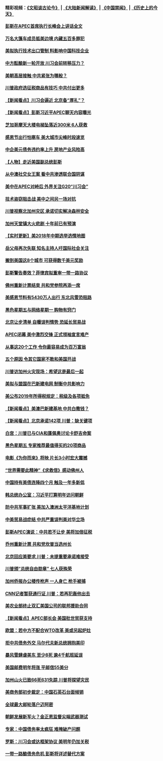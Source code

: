 #### 精彩视频：[《文昭谈古论今》](https://github.com/gfw-breaker/wenzhao/blob/master/README.md?t=11200631) | [《大陆新闻解读》](https://github.com/gfw-breaker/ntdtv-comedy/blob/master/README.md?t=11200631) | [《中国禁闻》](https://github.com/gfw-breaker/ntdtv-news/blob/master/README.md?t=11200631) | [《历史上的今天》](https://github.com/gfw-breaker/today-in-history/blob/master/README.md?t=11200631) 

#### [彭斯在APEC首席执行长峰会上讲话全文](../pages/nsc412/n10862507.md?t=11200631) 

#### [万名大篷车成员抵美边境 内藏五百多罪犯](../pages/nsc412/n10862566.md?t=11200631) 

#### [美拟执行技术出口管制 料影响中国科技企业](../pages/nsc412/n10862505.md?t=11200631) 

#### [中方酝酿新一轮开放 川习会前转移压力？](../pages/nsc412/n10862118.md?t=11200631) 

#### [美朝高层接触 中共紧张为哪般？](../pages/nsc412/n10862181.md?t=11200631) 

#### [川普政府选征税商品有技巧 中共付出更多](../pages/nsc412/n10862436.md?t=11200631) 

#### [【新闻看点】川习会逼近 北京备“厚礼”？](../pages/nsc412/n10862214.md?t=11200631) 

#### [【新闻看点】彭斯习近平APEC聊天内容曝光](../pages/nsc412/n10862108.md?t=11200631) 

#### [芝加哥摩天大楼电梯坠落近300米 6人获救](../pages/nsc412/n10862160.md?t=11200631) 

#### [感恩节出行怕塞车 美大城市尖峰时段速览](../pages/nsc412/n10861984.md?t=11200631) 

#### [中企美元债务违约率上升 房地产业风险高](../pages/nsc412/n10862050.md?t=11200631) 

#### [【人物】走近美国副总统彭斯](../pages/nsc412/n10793797.md?t=11200631) 

#### [从中澳社交女王案 看中共渗透联合国阴谋](../pages/nsc412/n10860190.md?t=11200631) 

#### [美中在APEC对峙后 外界关注G20“川习会”](../pages/nsc412/n10861219.md?t=11200631) 

#### [技术盗窃阻击战 美中之间另一场对抗](../pages/nsc412/n10860691.md?t=11200631) 

#### [川普视察北加州灾区  承诺切实解决森林安全](../pages/nsc412/n10861010.md?t=11200631) 

#### [加州天堂镇大火悲剧 十年前已有预演](../pages/nsc412/n10860446.md?t=11200631) 

#### [【实时更新】美2018年中期选举选情地图](../pages/nsc412/n10834279.md?t=11200631) 

#### [岳父母再次失联 知名主持人吁国际社会关注](../pages/nsc412/n10860364.md?t=11200631) 

#### [搬到美国这8个城市 可获得数千美元奖励](../pages/nsc412/n10855624.md?t=11200631) 

#### [彭斯警告奏效？菲律宾拟重审一带一路协议](../pages/nsc412/n10859795.md?t=11200631) 

#### [佛州重新计票结束 共和党参院再添一席](../pages/nsc412/n10860214.md?t=11200631) 

#### [美感恩节料有5430万人出行 东北风雪恐阻路](../pages/nsc412/n10860008.md?t=11200631) 

#### [黑色星期五与网络星期一 购物有窍门](../pages/nsc412/n10858837.md?t=11200631) 

#### [北京让步清单 自曝误判情势 恐延长贸易战](../pages/nsc412/n10859763.md?t=11200631) 

#### [APEC闭幕 美中激烈交锋 正式领袖宣言难产](../pages/nsc412/n10859544.md?t=11200631) 

#### [从事这20个工作 令你最容易成为百万富翁](../pages/nsc412/n10855513.md?t=11200631) 

#### [五个原因 令其它国家不敢和美国开战](../pages/nsc412/n10858519.md?t=11200631) 

#### [川普访加州火灾现场：希望这是最后一起](../pages/nsc412/n10859059.md?t=11200631) 

#### [美拟与盟国在巴新建电网 制衡中共影响力](../pages/nsc412/n10859057.md?t=11200631) 

#### [美公布2019年所得税规定：税级及各项抵免](../pages/nsc412/n10858852.md?t=11200631) 

#### [【新闻看点】美澳巴新建基地 中共白撒钱？](../pages/nsc412/n10858636.md?t=11200631) 

#### [【新闻看点】北京承诺142项 川普：缺关键项](../pages/nsc412/n10858513.md?t=11200631) 

#### [白宫：川普已与CIA和蓬佩奥讨论卡舒吉命案](../pages/nsc412/n10858517.md?t=11200631) 

#### [黑色星期五 专家推荐最值得买的20项商品](../pages/nsc412/n10858552.md?t=11200631) 

#### [电影《为你而来》将映 片长3小时宏大震撼](../pages/nsc412/n10858320.md?t=11200631) 

#### [“世界需要此精神”《求救信》感动佛州人](../pages/nsc412/n10857595.md?t=11200631) 

#### [中国持有美债连降四个月 触及一年多新低](../pages/nsc412/n10858378.md?t=11200631) 

#### [韩总统办公室：习近平打算明年访问朝鲜](../pages/nsc412/n10858325.md?t=11200631) 

#### [防中共军事扩张 美加入澳洲太平洋基地计划](../pages/nsc412/n10858258.md?t=11200631) 

#### [中美贸易战症结 中共严重误判美对华立场](../pages/nsc412/n10857352.md?t=11200631) 

#### [彭斯APEC演说：中共若不让步 美将加倍征税](../pages/nsc412/n10858071.md?t=11200631) 

#### [乔州重新计票 共和党坎普当选州长](../pages/nsc412/n10857784.md?t=11200631) 

#### [北京回应美要求 川普：未提重要承诺难接受](../pages/nsc412/n10857142.md?t=11200631) 

#### [川普颁“总统自由勋章” 七人获殊荣](../pages/nsc412/n10857652.md?t=11200631) 

#### [加州侨报办公楼传枪声 一人身亡 枪手被捕](../pages/nsc412/n10857284.md?t=11200631) 

#### [CNN记者暂获通行证 川普：若再犯轰他出去](../pages/nsc412/n10857438.md?t=11200631) 

#### [美农业部终止双汇美国公司的联邦援助合同](../pages/nsc412/n10857177.md?t=11200631) 

#### [【新闻看点】APEC部长会 美国批世贸获支持](../pages/nsc412/n10857086.md?t=11200631) 

#### [欧盟：若中方不配合WTO改革 美或另起炉灶](../pages/nsc412/n10856866.md?t=11200631) 

#### [拒中共债务外交 马尔代夫新总统拥抱美印](../pages/nsc412/n10856998.md?t=11200631) 

#### [暴风雪肆虐美东 至少8死 逾4千航班延误](../pages/nsc412/n10856804.md?t=11200631) 

#### [美国邮费明年将涨 平邮信55美分](../pages/nsc412/n10855632.md?t=11200631) 

#### [加州山火已致66死631失踪 川普将探望灾民](../pages/nsc412/n10856213.md?t=11200631) 

#### [美商务部初步裁定：中国石英石台面倾销](../pages/nsc412/n10855128.md?t=11200631) 

#### [全球最大邮轮落户迈阿密](../pages/nsc412/n10855367.md?t=11200631) 

#### [朝鲜发展新军火？金正恩监督尖端武器测试](../pages/nsc412/n10855089.md?t=11200631) 

#### [专家：中国债务率太疯狂 难掩破产问题](../pages/nsc412/n10854958.md?t=11200631) 

#### [罗斯：川习会或达框架协议 美明年仍加关税](../pages/nsc412/n10854923.md?t=11200631) 

#### [一带一路酿债务危机 彭斯将详述替代方案](../pages/nsc412/n10854827.md?t=11200631) 

